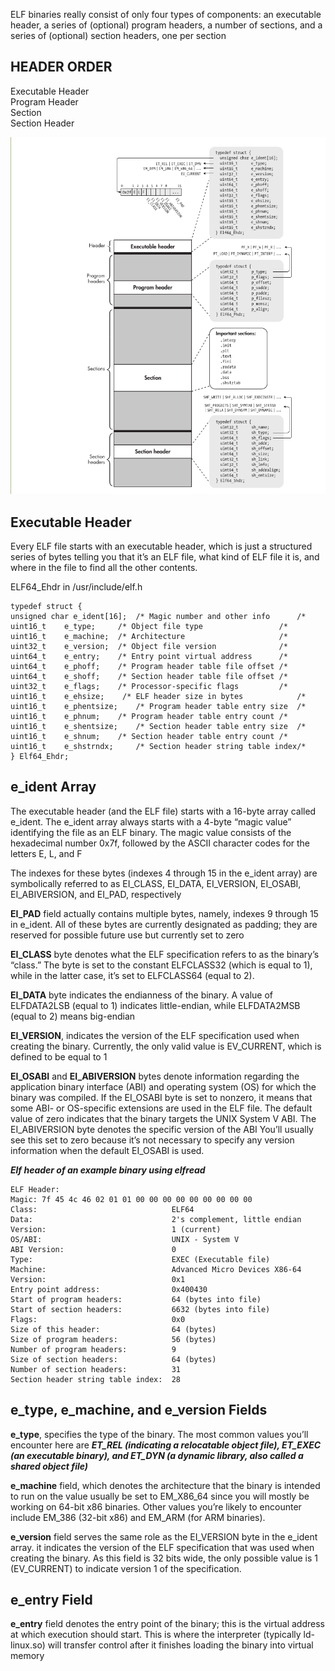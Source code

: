 



ELF binaries really consist of only four types of components: an executable header, a series of (optional) program headers, a number of sections, and a series of (optional) section headers, one per section

## HEADER ORDER 

Executable Header<br>
Program Header<br> 
Section<br>
Section Header<br>

![plot](images/elf_headers.png)
## Executable Header

Every ELF file starts with an executable header, which is just a structured series of bytes telling you that it’s an ELF file, what kind of ELF file it is, and where in the file to find all the other contents.

ELF64_Ehdr in /usr/include/elf.h

```
typedef struct {
unsigned char e_ident[16]; 	/* Magic number and other info	    /*
uint16_t    e_type;		/* Object file type		            /*
uint16_t    e_machine;  /* Architecture                     /*
uint32_t    e_version;	/* Object file version		        /*
uint64_t    e_entry;	/* Entry point virtual address	    /*
uint64_t    e_phoff;	/* Program header table file offset /*
uint64_t    e_shoff;	/* Section header table file offset /*
uint32_t    e_flags;	/* Processor-specific flags	        /*
uint16_t    e_ehsize;    /* ELF header size in bytes	        /*
uint16_t    e_phentsize;    /* Program header table entry size  /*
uint16_t    e_phnum;	/* Program header table entry count /*
uint16_t    e_shentsize;	/* Section header table entry size  /*
uint16_t    e_shnum;	/* Section header table entry count /*
uint16_t    e_shstrndx;     /* Section header string table index/*
} Elf64_Ehdr;
```

## e_ident Array

The executable header (and the ELF file) starts with a 16-byte array called e_ident. The e_ident array always starts with a 4-byte “magic value” identifying the file as an ELF binary. The magic value consists of the hexadecimal number 0x7f, followed by the ASCII character codes for the letters E, L, and F

The indexes for these bytes (indexes 4 through 15 in the e_ident array) are symbolically referred to as EI_CLASS, EI_DATA, EI_VERSION, EI_OSABI, EI_ABIVERSION, and EI_PAD, respectively

**EI_PAD** field actually contains multiple bytes, namely, indexes 9 through 15 in e_ident. All of these bytes are currently designated as padding; they are reserved for possible future use but currently set to zero

**EI_CLASS** byte denotes what the ELF specification refers to as the binary’s “class.” The byte is set to the constant ELFCLASS32 (which is equal to 1), while in the latter case, it’s set to ELFCLASS64 (equal to 2).

**EI_DATA** byte indicates the endianness of the binary. A value of ELFDATA2LSB (equal to 1) indicates little-endian, while ELFDATA2MSB (equal to 2) means big-endian

**EI_VERSION**, indicates the version of the ELF specification used when creating the binary. Currently, the only valid value is EV_CURRENT, which is defined to be equal to 1

**EI_OSABI** and **EI_ABIVERSION** bytes denote information regarding the application binary interface (ABI) and operating system (OS) for which the binary was compiled. If the EI_OSABI byte is set to nonzero, it means that some ABI- or OS-specific extensions are used in the ELF file. The default value of zero indicates that the binary targets the UNIX System V ABI. The EI_ABIVERSION byte denotes the specific version of the ABI You’ll usually see this set to zero because it’s not necessary to specify any version information when the default EI_OSABI is used.


***Elf header of an example binary using elfread***

```
ELF Header:
Magic: 7f 45 4c 46 02 01 01 00 00 00 00 00 00 00 00 00
Class:					            ELF64
Data:					            2's complement, little endian
Version:				            1 (current)
OS/ABI:					            UNIX - System V
ABI Version:				        0
Type:					            EXEC (Executable file)
Machine:				            Advanced Micro Devices X86-64
Version:				            0x1
Entry point address:			    0x400430
Start of program headers:		    64 (bytes into file)
Start of section headers:		    6632 (bytes into file)
Flags:					            0x0
Size of this header:			    64 (bytes)
Size of program headers:		    56 (bytes)
Number of program headers:		    9
Size of section headers:		    64 (bytes)
Number of section headers:		    31
Section header string table index: 	28
```


## e_type, e_machine, and e_version Fields

**e_type**, specifies the type of the binary. The most common values you’ll encounter here are ***ET_REL (indicating a relocatable object file), ET_EXEC (an executable binary), and ET_DYN (a dynamic library, also called a shared object file)***

**e_machine** field, which denotes the architecture that the binary is intended to run on the value usually be set to EM_X86_64 since you will mostly be working on 64-bit x86 binaries. Other values you’re likely to encounter include EM_386 (32-bit x86) and EM_ARM (for ARM binaries).

**e_version** field serves the same role as the EI_VERSION byte in the e_ident array. it indicates the version of the ELF specification that was used when creating the binary. As this field is 32 bits wide, the only possible value is 1 (EV_CURRENT) to indicate version 1 of the specification.

## e_entry Field

**e_entry** field denotes the entry point of the binary; this is the virtual address at which execution should start. This is where the interpreter (typically ld-linux.so) will transfer control after it finishes loading the binary into virtual memory



